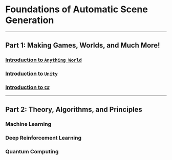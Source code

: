 # Foundations of Automatic Scene Generation

<!-- ## Forward
## Preface -->

---
## Part 1: Making Games, Worlds, and Much More!

### [Introduction to `Anything World`](aw/aw_tutorial.md)

### [Introduction to `Unity`](unity/unity_tutorial.md)
### [Introduction to `C#`](c#/c#_tutorial.md)

---
## Part 2: Theory, Algorithms, and Principles
### Machine Learning
### Deep Reinforcement Learning
### Quantum Computing
